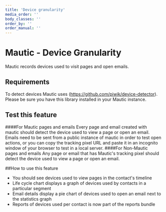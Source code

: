 ```yaml
---
title: 'Device granularity'
media_order: ''
body_classes: ''
order_by: ''
order_manual: ''
---
```


# Mautic - Device Granularity

Mautic records devices used to visit pages and open emails.

## Requirements

To detect devices Mautic uses (https://github.com/piwik/device-detector). Please be sure you have this library installed in your Mautic instance.

## Test this feature
####For Mautic pages and emails
Every page and email created with mautic should detect the device used to view a page or open an email. Emails need to be sent from a public instance of mautic in order to test open actions, or you can copy the tracking pixel URL and paste it in an incognito window of your browser to test in a local server.
####For Non-Mautic pages and emails
Any page or email that has Mautic's tracking pixel should detect the device used to view a page or open an email.

##How to use this feature
- You should see devices used to view pages in the contact's timeline
- Life cycle chart displays a graph of devices used by contacts in a particular segment
- Email details display a pie chart of devices used to open an email next to the statistics graph
- Reports of devices used per contact is now part of the reports bundle